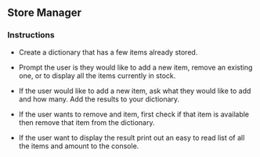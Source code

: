 ## Store Manager

### Instructions

* Create a dictionary that has a few items already stored.

* Prompt the user is they would like to add a new item, remove an existing one, or to display all the items currently in stock.

* If the user would like to add a new item, ask what they would like to add and how many. Add the results to your dictionary.

* If the user wants to remove and item, first check if that item is available then remove that item from the dictionary.

* If the user want to display the result print out an easy to read list of all the items and amount to the console.